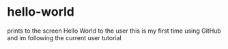 # hello-world
prints to the screen Hello World to the user
this is my first time using GitHub and im following the current user tutorial 
